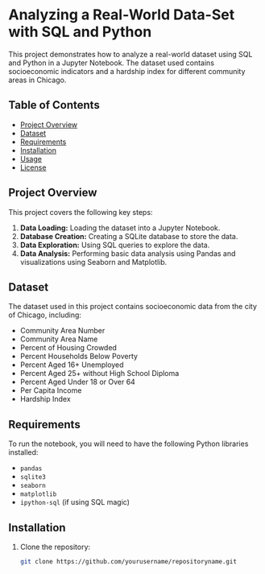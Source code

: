 # Analyzing a Real-World Data-Set with SQL and Python

This project demonstrates how to analyze a real-world dataset using SQL and Python in a Jupyter Notebook. The dataset used contains socioeconomic indicators and a hardship index for different community areas in Chicago.

## Table of Contents

- [Project Overview](#project-overview)
- [Dataset](#dataset)
- [Requirements](#requirements)
- [Installation](#installation)
- [Usage](#usage)
- [License](#license)

## Project Overview

This project covers the following key steps:

1. **Data Loading:** Loading the dataset into a Jupyter Notebook.
2. **Database Creation:** Creating a SQLite database to store the data.
3. **Data Exploration:** Using SQL queries to explore the data.
4. **Data Analysis:** Performing basic data analysis using Pandas and visualizations using Seaborn and Matplotlib.

## Dataset

The dataset used in this project contains socioeconomic data from the city of Chicago, including:

- Community Area Number
- Community Area Name
- Percent of Housing Crowded
- Percent Households Below Poverty
- Percent Aged 16+ Unemployed
- Percent Aged 25+ without High School Diploma
- Percent Aged Under 18 or Over 64
- Per Capita Income
- Hardship Index

## Requirements

To run the notebook, you will need to have the following Python libraries installed:

- `pandas`
- `sqlite3`
- `seaborn`
- `matplotlib`
- `ipython-sql` (if using SQL magic)

## Installation

1. Clone the repository:

   ```bash
   git clone https://github.com/yourusername/repositoryname.git
